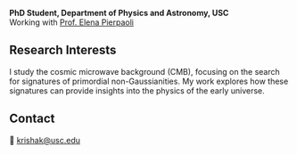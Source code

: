  
**PhD Student, Department of Physics and Astronomy, USC**  
Working with [Prof. Elena Pierpaoli](https://dornsife.usc.edu/elena-pierpaolis-web-page/)  

## Research Interests  
I study the cosmic microwave background (CMB), focusing on the search for signatures of primordial non-Gaussianities. My work explores how these signatures can provide insights into the physics of the early universe.

## Contact  
📧 krishak@usc.edu  

<!--  
## Publications  
A list of my publications will be added here.  
-->
